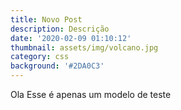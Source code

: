 ```yaml
---
title: Novo Post
description: Descrição
date: '2020-02-09 01:10:12'
thumbnail: assets/img/volcano.jpg
category: css
background: '#2DA0C3'
---
```

Ola Esse é apenas um modelo de teste
